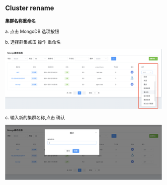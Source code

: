 ## Cluster rename

**集群名称重命名**

a. 点击 MongoDB 选项按钮

b. 选择群集点击 操作 重命名

![1](../../../../../../images/whalealPlatformImages/Clusterrename.png)

c. 输入新的集群名称,点击 确认 

![1](../../../../../../images/whalealPlatformImages/Clusterrename1.png)



